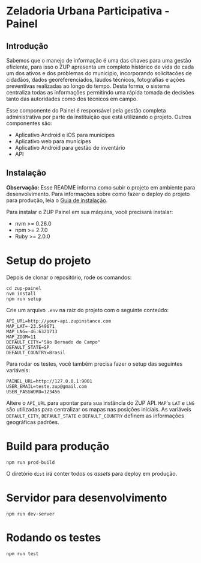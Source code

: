 # Zeladoria Urbana Participativa - Painel

## Introdução

Sabemos que o manejo de informação é uma das chaves para uma gestão eficiente, para isso o ZUP apresenta um completo histórico de vida de cada um dos ativos e dos problemas do município, incorporando solicitacões de cidadãos, dados georeferenciados, laudos técnicos, fotografias e ações preventivas realizadas ao longo do tempo. Desta forma, o sistema centraliza todas as informações permitindo uma rápida tomada de decisões tanto das autoridades como dos técnicos em campo.

Esse componente do Painel é responsável pela gestão completa administrativa por parte da instituição que está utilizando o projeto. Outros componentes são:

* Aplicativo Android e iOS para munícipes
* Aplicativo web para munícipes
* Aplicativo Android para gestão de inventário
* API

## Instalação

**Observação:** Esse README informa como subir o projeto em ambiente para desenvolvimento. Para informações sobre como fazer o deploy do projeto para produção, leia o [Guia de instalação](http://docs.zup.ntxdev.com.br/site/installation_docker/).

Para instalar o ZUP Painel em sua máquina, você precisará instalar:

 - nvm >= 0.26.0
 - npm >= 2.7.0
 - Ruby >= 2.0.0

# Setup do projeto

Depois de clonar o repositório, rode os comandos:

    cd zup-painel
    nvm install
    npm run setup

Crie um arquivo `.env` na raiz do projeto com o seguinte conteúdo:

    API_URL=http://your-api.zupinstance.com
    MAP_LAT=-23.549671
    MAP_LNG=-46.6321713
    MAP_ZOOM=11
    DEFAULT_CITY="São Bernado do Campo"
    DEFAULT_STATE=SP
    DEFAULT_COUNTRY=Brasil

Para rodar os testes, você também precisa fazer o setup das seguintes variáveis:

    PAINEL_URL=http://127.0.0.1:9001
    USER_EMAIL=teste.zup@gmail.com
    USER_PASSWORD=123456

Altere o `API_URL` para apontar para sua instância do ZUP API. `MAP`'s `LAT` e `LNG` são utilizadas para centralizar os mapas nas posições iniciais.
As variáveis `DEFAULT_CITY`, `DEFAULT_STATE` e `DEFAULT_COUNTRY` definem as informações geográficas padrões.

# Build para produção

    npm run prod-build

O diretório `dist` irá conter todos os _assets_ para deploy em produção.

# Servidor para desenvolvimento

    npm run dev-server

# Rodando os testes

    npm run test
